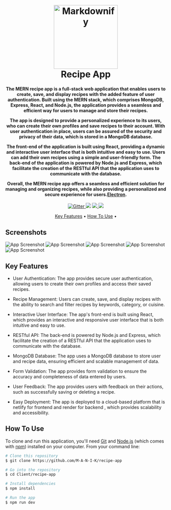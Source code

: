 <h1 align="center">
  <br>
  <a href="http://recipe-app-static.netlify.app"><img src="https://images-platform.99static.com/TOhM9KiFtS83_j9xBXMuW6cUTYs=/0x0:1600x1600/500x500/top/smart/99designs-contests-attachments/108/108678/attachment_108678654" alt="Markdownify" width="200"></a>
  <br>
  Recipe App
  <br>
</h1>

<h4 align="center">The MERN recipe app is a full-stack web application that enables users to create, save, and display recipes with the added feature of user authentication. Built using the MERN stack, which comprises MongoDB, Express, React, and Node.js, the application provides a seamless and efficient way for users to manage and store their recipes.

The app is designed to provide a personalized experience to its users, who can create their own profiles and save recipes to their account. With user authentication in place, users can be assured of the security and privacy of their data, which is stored in a MongoDB database.

The front-end of the application is built using React, providing a dynamic and interactive user interface that is both intuitive and easy to use. Users can add their own recipes using a simple and user-friendly form. The back-end of the application is powered by Node.js and Express, which facilitate the creation of the RESTful API that the application uses to communicate with the database.

Overall, the MERN recipe app offers a seamless and efficient solution for managing and organizing recipes, while also providing a personalized and secure experience for users.<a href="http://electron.atom.io" target="_blank">Electron</a>.</h4>

<p align="center">
  <a href="https://badge.fury.io/js/electron-markdownify">
    <img src="https://badge.fury.io/js/electron-markdownify.svg"
         alt="Gitter">
  </a>
  <a href="https://gitter.im/amitmerchant1990/electron-markdownify"><img src="https://badges.gitter.im/amitmerchant1990/electron-markdownify.svg"></a>
  <a href="https://saythanks.io/to/bullredeyes@gmail.com">
      <img src="https://img.shields.io/badge/SayThanks.io-%E2%98%BC-1EAEDB.svg">
  </a>
  <a href="https://www.paypal.me/AmitMerchant">
    <img src="https://img.shields.io/badge/$-donate-ff69b4.svg?maxAge=2592000&amp;style=flat">
  </a>
</p>

<p align="center">
  <a href="#key-features">Key Features</a> •
  <a href="#how-to-use">How To Use</a> •
</p>

## Screenshots 

![App Screenshot](https://img2link.com/images/2023/04/28/73657391db10781e3656b604c13c33bc.jpg)
![App Screenshot](https://img2link.com/images/2023/04/28/6cc2ec3b6cca6ac095d8f4096f151555.jpg)
![App Screenshot](https://img2link.com/images/2023/04/28/53648e57dcb69152b6ddff09c1effa68.jpg)
![App Screenshot](https://img2link.com/images/2023/04/28/7e7db584656229cdc422274cac8b1eca.jpg)
![App Screenshot](https://img2link.com/images/2023/04/28/bac05a24ccb284ea8d85bdcb4903d32d.jpg)

## Key Features

* User Authentication: The app provides secure user authentication, allowing users to create their own profiles and access their saved recipes.

* Recipe Management: Users can create, save, and display recipes with the ability to search and filter recipes by keywords, category, or cuisine.

* Interactive User Interface: The app's front-end is built using React, which provides an interactive and responsive user interface that is both intuitive and easy to use.

* RESTful API: The back-end is powered by Node.js and Express, which facilitate the creation of a RESTful API that the application uses to communicate with the database.

* MongoDB Database: The app uses a MongoDB database to store user and recipe data, ensuring efficient and scalable management of data.

* Form Validation: The app provides form validation to ensure the accuracy and completeness of data entered by users.

* User Feedback: The app provides users with feedback on their actions, such as successfully saving or deleting a recipe.

* Easy Deployment: The app is deployed to a cloud-based platform that is netlify for frontend and render for backend , which provides scalability and accessibility.

## How To Use

To clone and run this application, you'll need [Git](https://git-scm.com) and [Node.js](https://nodejs.org/en/download/) (which comes with [npm](http://npmjs.com)) installed on your computer. From your command line:

```bash
# Clone this repository
$ git clone https://github.com/M-A-N-I-K/recipe-app

# Go into the repository
$ cd Client/recipe-app

# Install dependencies
$ npm install

# Run the app
$ npm run dev
```
